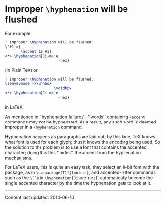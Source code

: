 # Improper `\hyphenation` will be flushed

For example
```latex
! Improper \hyphenation will be flushed.
\'#1->{
       \accent 19 #1}
<*> \hyphenation{Ji-m\'e
                        -nez}
```
(in Plain TeX) or
```latex
! Improper \hyphenation will be flushed.
\leavevmode ->\unhbox 
                      \voidb@x 
<*> \hyphenation{Ji-m\'e
                        -nez}
```
in LaTeX.

As mentioned in
  ''[hyphenation failures](./FAQ-nohyph.html)'',
''words'' containing `\accent` commands may not be hyphenated.  As
a result, any such word is deemed improper in a `\hyphenation`
command.

Hyphenation happens as paragraphs are laid out; by this time, TeX
knows what font is used for each glyph; thus it knows the encoding
being used.  So the solution to the problem is to use a font that
contains the accented character; doing this this ''hides'' the accent
from the hyphenation mechanisms.

For LaTeX users, this is quite an easy task; they select an 8-bit
font with the package, as in `\usepackage[T1]{fontenc}`, and
accented-letter commands such as the `\``e` in
`\hyphenation{Ji-m`\`e-nez}` automatically become the
single accented character by the time the hyphenation gets to look at
it.


----

Content last updated: 2014-06-10
